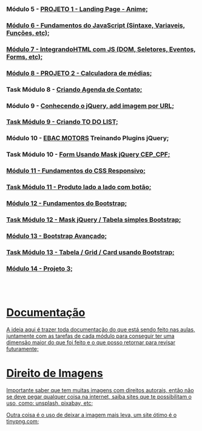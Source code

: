 <h3>Módulo 5 - <a href="https://projeto1-task.vercel.app/">PROJETO 1 - Landing Page - Anime;</h3>
<h3>Módulo 6 - Fundamentos do JavaScript (Sintaxe, Variaveis, Funções, etc);</h3>
<h3>Módulo 7 - IntegrandoHTML com JS (DOM, Seletores, Eventos, Forms, etc);</h3>
<h3>Módulo 8 - <a href="https://brunot-projeto-calculadora-medias.vercel.app/">PROJETO 2 - Calculadora de médias;</a></h3>
<h3>Task Módulo 8 - <a href="https://brunotask-projeto2-tarefa-ebac.vercel.app/">Criando Agenda de Contato;</a></h3>
<h3>Módulo 9 - <a href="https://brunovini-jquery-galeria-fotos.vercel.app/">Conhecendo o jQuery, add imagem por URL;</h3>
<h3>Task Módulo 9 - <a href="https://brunovini-exercicio-jquery.vercel.app/">Criando TO DO LIST;</a></h3>
<h3>Módulo 10 - <a href="https://ebac-motors-projeto-gx581mqlv-brunotesser.vercel.app/"> EBAC MOTORS</a> Treinando Plugins jQuery;</h3>
<h3>Task Módulo 10 - <a href="https://brunot-mask-cpf-5pwj8lnp8-brunotesser.vercel.app/"> Form Usando Mask jQuery CEP_CPF; </h3>
<h3> Módulo 11 - Fundamentos do CSS Responsivo; </h3>
<h3> Task Módulo 11 - <a href="https://brunot-task-modulo11-2ldcd6tvq-brunotesser.vercel.app/"> Produto lado a lado com botão; </h3>
<h3> Módulo 12 - Fundamentos do Bootstrap; </h3>
<h3> Task Módulo 12 - <a href="https://bruno-task-mod12.vercel.app/"> Mask jQuery / Tabela simples Bootstrap; </h3>
<h3> Módulo 13 - Bootstrap Avançado; </h3>
<h3> Task Módulo 13 - <a href="https://brunot-task-bootstrap.vercel.app/"> Tabela / Grid / Card usando Bootstrap; </h3>
<h3> Módulo 14 - Projeto 3; </h3>






<br> <br>
<h1> Documentação </h1>
<p> A ideia aqui é trazer toda documentação do que está sendo feito nas aulas, juntamente com as tarefas de cada módulo para conseguir ter uma dimensão maior do que foi feito e o que posso retornar para revisar futuramente; </p> 

<h1> Direito de Imagens </h1>
<p> Importante saber que tem muitas imagens com direitos autorais, então não se deve pegar qualquer coisa na internet, saiba sites que te possibilitam o uso, como: unsplash, pixabay, etc; </p>
<p> Outra coisa é o uso de deixar a imagem mais leva, um site ótimo é o tinypng.com; </p>